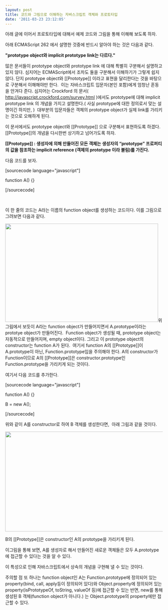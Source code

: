 ```yaml
---
layout: post
title: 코드와 그림으로 이해하는 자바스크립트 객체와 프로토타입
date: '2011-03-23 23:12:05'
---
```


<a href="http://nodejs-kr.org/wordpress/wp-content/uploads/2011/03/prototype12.png">
</a>아래 글에 이어서 프로토타입에 대해서 예제 코드와 그림을 통해 이해해 보도록 하자.

아래 ECMAScript 262 에서 설명한 것중에 반드시 알아야 하는 것은 다음과 같다.

<strong>"prototype object와 implicit prototype link는 다르다."</strong>

많은 문서들이 prototype object와 prototype link 에 대해 특별히 구분해서 설명하고 있지 않다. 심지어는 ECMAScript에서 조차도 둘을 구분해서 이해하기가 그렇게 쉽지 않다. 단지 prototype object와 [[Prototype]] 이라고 표현을 달리한다는 것을 바탕으로 구분해서 이해해야만 한다.  이는 자바스크립트 입문자(본인 포함)에게 엄청난 혼동을 안겨다 준다. 심지어는 Crockford 의 문서( http://javascript.crockford.com/survey.html )에서도 prototype에 대해 implicit prototype link 의 개념을 가지고 설명한다.( 사실 prototype에 대한 정의로서 맞는 설명이긴 하지만, )  대부분의 입문자들은 객체의 prototype object가 실제 link를 가리키는 것으로 오해하게 된다.

이 문서에서도 prototype object와 [[Prototype]] 으로 구분해서 표현하도록 하겠다. [[Prototype]]의 개념을 다시한번 상기하고 넘어가도록 하자.

<strong>[[Prototype]] : 생성자에 의해 만들어진 모든 객체는 생성자의 “prototype” 프로퍼티의 값을 참조하는 implicit reference (객체의 prototype 이라 불림)를 가진다. </strong>

다음 코드를 보자.

[sourcecode language="javascript"]

function A() {}

[/sourcecode]

﻿

이 한 줄의 코드는 A라는 이름의 function object를 생성하는 코드이다. 이를 그림으로 그려보면 다음과 같다.

﻿<a href="http://nodejs-kr.org/wordpress/wp-content/uploads/2011/03/prototype13.png"><img class="aligncenter size-full wp-image-109" src="http://nodejs-kr.org/wordpress/wp-content/uploads/2011/03/prototype13.png" alt="" width="489" height="314" /></a>위 그림에서 보듯이 A라는 function object가 만들어지면서 A.prototype이라는 prototye object가 만들어진다.  Function object가 생성될 때, prototype object는 자동적으로 만들어지며, empty object이다. 그리고 이 prototype object의 constructor는 function A가 된다.  여기서 function A의 [[Prototype]]이 A.prototype이 아닌, Function.prototype임을 주의해야 한다. A의 constructor가 Function이므로 A의 [[Prototype]]은 constructor.prototype인 Function.prototype을 가리키게 되는 것이다.

여기서 다음 코드를 추가한다.

[sourcecode language="javascript"]

function A() {}

B = new A();

[/sourcecode]

위와 같이 A를 constructor로 하여 B 객체를 생성한다면,  아래 그림과 같을 것이다.

<a href="http://nodejs-kr.org/wordpress/wp-content/uploads/2011/03/prototype2.png"><img class="aligncenter size-full wp-image-114" src="http://nodejs-kr.org/wordpress/wp-content/uploads/2011/03/prototype2.png" alt="" width="622" height="319" /></a>

B의 [[Prototype]]은 constructor인 A의 prototype을 가리키게 된다.

이그림을 통해 보면, A를 생성자로 해서 만들어진 새로운 객체들은 모두 A.prototype에 접근할 수 있다는 것을 알 수 있다.

이 특성으로 인해 자바스크립트에서 상속의 개념을 구현해 낼 수 있는 것이다.

주의할 점 또 하나는 function object인 A는 Function.prototype에 정의되어 있는 property(bind, call, apply등이 정의되어 있다)와 Object.property에 정의되어 있는 property(isPrototypeOf, toString, valueOf 등)에 접근할 수 있는 반면, new를 통해 생성된 B 객체(function object가 아니다.) 는 Object.prototype의 property에만 접근할 수 있다.